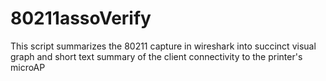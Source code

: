 # 80211assoVerify
This script summarizes the 80211 capture in wireshark into succinct visual graph and short text summary of the client connectivity to the printer's microAP
